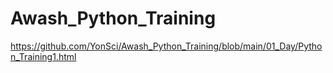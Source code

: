 # Awash_Python_Training

https://github.com/YonSci/Awash_Python_Training/blob/main/01_Day/Python_Training1.html


